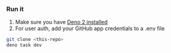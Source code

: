 ### Run it

1. Make sure you have
   [Deno 2 installed](https://docs.deno.com/runtime/getting_started/installation/)
2. For user auth, add your GitHub app credentials to a .env file

```bash
git clone <this-repo>
deno task dev
```
